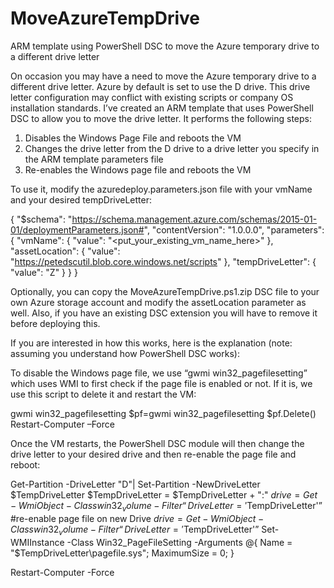 # MoveAzureTempDrive
ARM template using PowerShell DSC to move the Azure temporary drive to a different drive letter

On occasion you may have a need to move the Azure temporary drive to a different drive letter. Azure by default is set to use the D drive. This drive letter configuration may conflict with existing scripts or company OS installation standards. I’ve created an ARM template that uses PowerShell DSC to allow you to move the drive letter. It performs the following steps:

1) Disables the Windows Page File and reboots the VM
2) Changes the drive letter from the D drive to a drive letter you specify in the ARM template parameters file
3) Re-enables the Windows page file and reboots the VM

To use it, modify the azuredeploy.parameters.json file with your vmName and your desired tempDriveLetter:

{
    "$schema": "https://schema.management.azure.com/schemas/2015-01-01/deploymentParameters.json#",
    "contentVersion": "1.0.0.0",
  "parameters": {
    "vmName": {
      "value": "<put_your_existing_vm_name_here>"
    },
    "assetLocation": {
      "value": "https://petedscutil.blob.core.windows.net/scripts"
    },
    "tempDriveLetter": {
      "value": "Z"
    }
  }
}

Optionally, you can copy the MoveAzureTempDrive.ps1.zip DSC file to your own Azure storage account and modify the assetLocation parameter as well. Also, if you have an existing DSC extension you will have to remove it before deploying this. 

If you are interested in how this works, here is the explanation (note: assuming you understand how PowerShell DSC works):

To disable the Windows page file, we use “gwmi win32_pagefilesetting” which uses WMI to first check if the page file is enabled or not. If it is, we use this script to delete it and restart the VM:

gwmi win32_pagefilesetting
$pf=gwmi win32_pagefilesetting
$pf.Delete()
Restart-Computer –Force

Once the VM restarts, the PowerShell DSC module will then change the drive letter to your desired drive and then re-enable the page file and reboot:

Get-Partition -DriveLetter "D"| Set-Partition -NewDriveLetter $TempDriveLetter
$TempDriveLetter = $TempDriveLetter + ":"
$drive = Get-WmiObject -Class win32_volume -Filter “DriveLetter = '$TempDriveLetter'”
#re-enable page file on new Drive
$drive = Get-WmiObject -Class win32_volume -Filter “DriveLetter = '$TempDriveLetter'”
Set-WMIInstance -Class Win32_PageFileSetting -Arguments @{ Name = "$TempDriveLetter\pagefile.sys"; MaximumSize = 0; }

Restart-Computer -Force      




